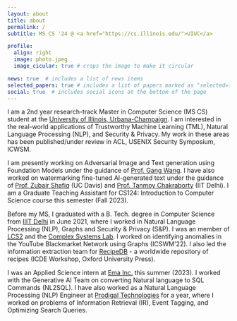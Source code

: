 ```yaml
---
layout: about
title: about
permalink: /
subtitle: MS CS '24 @ <a href="https://cs.illinois.edu/">UIUC</a>

profile:
  align: right
  image: photo.jpeg
  image_cicular: true # crops the image to make it circular

news: true  # includes a list of news items
selected_papers: true # includes a list of papers marked as "selected={true}"
social: true  # includes social icons at the bottom of the page
---
```


I am a 2nd year research-track Master in Computer Science (MS CS) student at the [University of Illinois, Urbana-Champaign](https://cs.illinois.edu/). I am interested in the real-world applications of Trustworthy Machine Learning (TML), Natural Language Processing (NLP), and Security & Privacy. My work in these areas has been published/under review in ACL, USENIX Security Symposium, ICWSM.

I am presently working on Adversarial Image and Text generation using Foundation Models under the guidance of [Prof. Gang Wang](https://gangw.cs.illinois.edu/). I have also worked on watermarking fine-tuned AI-generated text under the guidance of [Prof. Zubair Shafiq](https://web.cs.ucdavis.edu/~zubair/) (UC Davis) and  [Prof. Tanmoy Chakraborty](https://tanmoychak.com/) (IIT Delhi). I am a Graduate Teaching Assistant for CS124: Introduction to Computer Science course this semester (Fall 2023).

Before my MS, I graduated with a B. Tech. degree in Computer Science from <a href="https://www.iitg.ac.in/">IIIT Delhi</a> in June 2021, where I worked in Natural Language Processing (NLP), Graphs and Security & Privacy (S&P). I was an member of [LCS2](https://lcs2.in/) and the [Complex Systems Lab](https://cosylab.iiitd.edu.in/). I worked on identifying anomalies in the YouTube Blackmarket Network using Graphs (ICSWM'22). I also led the information extraction team for [RecipeDB](https://cosylab.iiitd.edu.in/recipedb/) - a worldwide repository of recipes (ICDE Workshop, Oxford University Press).

I was an Applied Science intern at [Ema Inc.](https://ema.co/) this summer (2023). I worked with the Generative AI Team on converting Natural language to SQL Commands (NL2SQL). I have also worked as a Natural Language Processing (NLP) Engineer at [Prodigal Technologies](https://www.prodigaltech.com/) for a year, where I worked on problems of Information Retrieval (IR), Event Tagging, and Optimizing Search Queries.

